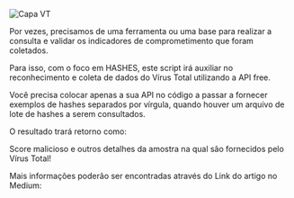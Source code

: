 ![Capa VT](https://github.com/crocodyli/CTI/assets/113185400/0181357e-f758-4c1c-a773-a2c309b9b68c)

Por vezes, precisamos de uma ferramenta ou uma base para realizar a consulta e validar os indicadores de comprometimento que foram coletados. 

Para isso, com o foco em HASHES, este script irá auxiliar no reconhecimento e coleta de dados do Vírus Total utilizando a API free. 

Você precisa colocar apenas a sua API no código a passar a fornecer exemplos de hashes separados por vírgula, quando houver um arquivo de lote de hashes a serem consultados. 

O resultado trará retorno como:

Score malicioso e outros detalhes da amostra na qual são fornecidos pelo Vírus Total! 

Mais informações poderão ser encontradas através do Link do artigo no Medium: 


